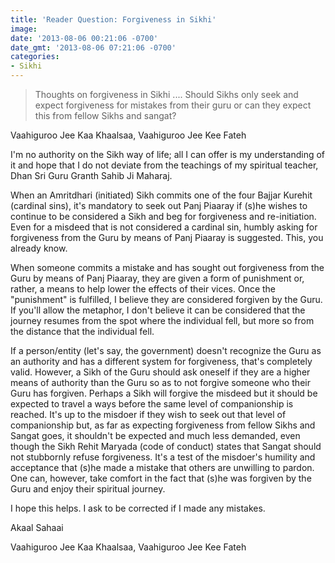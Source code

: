 ```yaml
---
title: 'Reader Question: Forgiveness in Sikhi'
image: 
date: '2013-08-06 00:21:06 -0700'
date_gmt: '2013-08-06 07:21:06 -0700'
categories:
- Sikhi
---
```

<blockquote>Thoughts on forgiveness in Sikhi .... Should Sikhs only seek and expect forgiveness for mistakes from their guru or can they expect this from fellow Sikhs and sangat?</blockquote>

Vaahiguroo Jee Kaa Khaalsaa, Vaahiguroo Jee Kee Fateh

I'm no authority on the Sikh way of life; all I can offer is my understanding of it and hope that I do not deviate from the teachings of my spiritual teacher, Dhan Sri Guru Granth Sahib Ji Maharaj.

When an Amritdhari (initiated) Sikh commits one of the four Bajjar Kurehit (cardinal sins), it's mandatory to seek out Panj Piaaray if (s)he wishes to continue to be considered a Sikh and beg for forgiveness and re-initiation. Even for a misdeed that is not considered a cardinal sin, humbly asking for forgiveness from the Guru by means of Panj Piaaray is suggested. This, you already know.

When someone commits a mistake and has sought out forgiveness from the Guru by means of Panj Piaaray, they are given a form of punishment or, rather, a means to help lower the effects of their vices. Once the "punishment" is fulfilled, I believe they are considered forgiven by the Guru. If you'll allow the metaphor, I don't believe it can be considered that the journey resumes from the spot where the individual fell, but more so from the distance that the individual fell.

If a person/entity (let's say, the government) doesn't recognize the Guru as an authority and has a different system for forgiveness, that's completely valid. However, a Sikh of the Guru should ask oneself if they are a higher means of authority than the Guru so as to not forgive someone who their Guru has forgiven. Perhaps a Sikh will forgive the misdeed but it should be expected to travel a ways before the same level of companionship is reached. It's up to the misdoer if they wish to seek out that level of companionship but, as far as expecting forgiveness from fellow Sikhs and Sangat goes, it shouldn't be expected and much less demanded, even though the Sikh Rehit Maryada (code of conduct) states that Sangat should not stubbornly refuse forgiveness. It's a test of the misdoer's humility and acceptance that (s)he made a mistake that others are unwilling to pardon. One can, however, take comfort in the fact that (s)he was forgiven by the Guru and enjoy their spiritual journey.

I hope this helps. I ask to be corrected if I made any mistakes.

Akaal Sahaai

Vaahiguroo Jee Kaa Khaalsaa, Vaahiguroo Jee Kee Fateh
